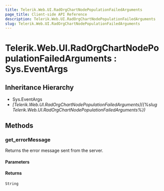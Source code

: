 ```yaml
---
title: Telerik.Web.UI.RadOrgChartNodePopulationFailedArguments
page_title: Client-side API Reference
description: Telerik.Web.UI.RadOrgChartNodePopulationFailedArguments
slug: Telerik.Web.UI.RadOrgChartNodePopulationFailedArguments
---
```


# Telerik.Web.UI.RadOrgChartNodePopulationFailedArguments : Sys.EventArgs 

## Inheritance Hierarchy

* Sys.EventArgs
* *[Telerik.Web.UI.RadOrgChartNodePopulationFailedArguments]({%slug Telerik.Web.UI.RadOrgChartNodePopulationFailedArguments%})*


## Methods

### get_errorMessage

Returns the error message sent from the server. 

#### Parameters

#### Returns

`String`

